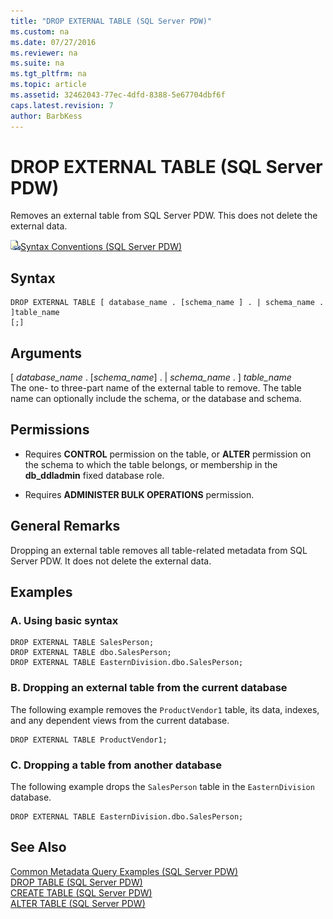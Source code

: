 ```yaml
---
title: "DROP EXTERNAL TABLE (SQL Server PDW)"
ms.custom: na
ms.date: 07/27/2016
ms.reviewer: na
ms.suite: na
ms.tgt_pltfrm: na
ms.topic: article
ms.assetid: 32462043-77ec-4dfd-8388-5e67704dbf6f
caps.latest.revision: 7
author: BarbKess
---
```

# DROP EXTERNAL TABLE (SQL Server PDW)
Removes an external table from  SQL Server PDW. This does not delete the external data.  
  
![Topic link icon](../sqlpdw/media/Topic_Link.gif "Topic_Link")[Syntax Conventions &#40;SQL Server PDW&#41;](../sqlpdw/syntax-conventions-sql-server-pdw.md)  
  
## Syntax  
  
```  
DROP EXTERNAL TABLE [ database_name . [schema_name ] . | schema_name . ]table_name   
[;]  
```  
  
## Arguments  
[ *database_name* . [*schema_name*] . | *schema_name* . ] *table_name*  
The one- to three-part name of the external table to remove. The table name can optionally include the schema, or the database and schema.  
  
## Permissions  
  
-   Requires **CONTROL** permission on the table, or **ALTER** permission on the schema to which the table belongs, or membership in the **db_ddladmin** fixed database role.  
  
-   Requires **ADMINISTER BULK OPERATIONS** permission.  
  
## General Remarks  
Dropping an external table removes all table-related metadata from SQL Server PDW. It does not delete the external data.  
  
## Examples  
  
### A. Using basic syntax  
  
```  
DROP EXTERNAL TABLE SalesPerson;  
DROP EXTERNAL TABLE dbo.SalesPerson;  
DROP EXTERNAL TABLE EasternDivision.dbo.SalesPerson;  
```  
  
### B. Dropping an external table from the current database  
The following example removes the `ProductVendor1` table, its data, indexes, and any dependent views from the current database.  
  
```  
DROP EXTERNAL TABLE ProductVendor1;  
```  
  
### C. Dropping a table from another database  
The following example drops the `SalesPerson` table in the `EasternDivision` database.  
  
```  
DROP EXTERNAL TABLE EasternDivision.dbo.SalesPerson;  
```  
  
## See Also  
[Common Metadata Query Examples &#40;SQL Server PDW&#41;](../sqlpdw/common-metadata-query-examples-sql-server-pdw.md)  
[DROP TABLE &#40;SQL Server PDW&#41;](../sqlpdw/drop-table-sql-server-pdw.md)  
[CREATE TABLE &#40;SQL Server PDW&#41;](../sqlpdw/create-table-sql-server-pdw.md)  
[ALTER TABLE &#40;SQL Server PDW&#41;](../sqlpdw/alter-table-sql-server-pdw.md)  
  
